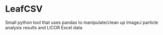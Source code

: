 # LeafCSV

Small python tool that uses pandas to manipulate/clean up ImageJ particle analysis results and LICOR Excel data
